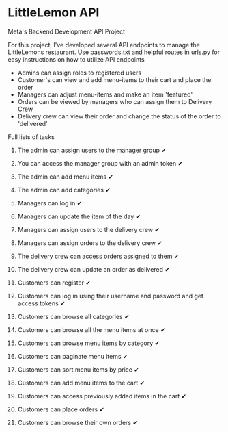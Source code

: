 # LittleLemon API
Meta's Backend Development API Project

For this project, I've developed several API endpoints to manage the LittleLemons restaurant. 
Use passwords.txt and helpful routes in urls.py for easy instructions on how to utilize API endpoints
- Admins can assign roles to registered users
- Customer's can view and add menu-items to their cart and place the order
- Managers can adjust menu-items and make an item 'featured'
- Orders can be viewed by managers who can assign them to Delivery Crew
- Delivery crew can view their order and change the status of the order to 'delivered'

Full lists of tasks
1.	The admin can assign users to the manager group ✔

2.	You can access the manager group with an admin token ✔

3.	The admin can add menu items ✔

4.	The admin can add categories ✔

5.	Managers can log in ✔

6.	Managers can update the item of the day ✔

7.	Managers can assign users to the delivery crew ✔

8.	Managers can assign orders to the delivery crew ✔

9.	The delivery crew can access orders assigned to them ✔

10.	The delivery crew can update an order as delivered ✔

11.	Customers can register ✔

12.	Customers can log in using their username and password and get access tokens ✔

13.	Customers can browse all categories ✔

14.	Customers can browse all the menu items at once ✔

15.	Customers can browse menu items by category ✔

16.	Customers can paginate menu items ✔

17.	Customers can sort menu items by price ✔

18.	Customers can add menu items to the cart ✔

19.	Customers can access previously added items in the cart ✔

20.	Customers can place orders ✔

21.	Customers can browse their own orders ✔
